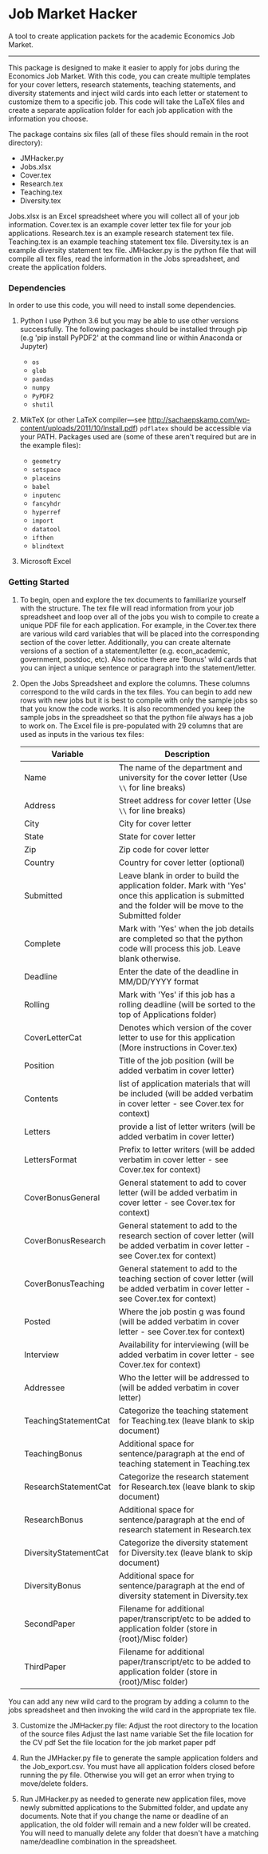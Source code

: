 # Job Market Hacker

A tool to create application packets for the academic Economics Job Market.

---

This package is designed to make it easier to apply for jobs during the Economics Job Market. With this code, you can create multiple templates for your cover letters, research statements, teaching statements, and diversity statements and inject wild cards into each letter or statement to customize them to a specific job. This code will take the LaTeX files and create a separate application folder for each job application with the information you choose. 

The package contains six files (all of these files should remain in the root directory):

- JMHacker.py
- Jobs.xlsx
- Cover.tex
- Research.tex
- Teaching.tex
- Diversity.tex

Jobs.xlsx is an Excel spreadsheet where you will collect all of your job information.
Cover.tex is an example cover letter tex file for your job applications.
Research.tex is an example research statement tex file.
Teaching.tex is an example teaching statement tex file.
Diversity.tex is an example diversity statement tex file.
JMHacker.py is the python file that will compile all tex files, read the information in the Jobs spreadsheet, and create the application folders.


### Dependencies

In order to use this code, you will need to install some dependencies.

1. Python
	I use Python 3.6 but you may be able to use other versions successfully. The following packages should be installed through pip (e.g 'pip install PyPDF2' at the command line or within Anaconda or Jupyter)
   - `os`
   - `glob`
   - `pandas`
   - `numpy`
   - `PyPDF2`
   - `shutil`

1. MikTeX (or other LaTeX compiler—see http://sachaepskamp.com/wp-content/uploads/2011/10/Install.pdf)
   `pdflatex` should be accessible via your PATH.
   Packages used are (some of these aren't required but are in the example files):
    - `geometry`
    - `setspace`
    - `placeins`
    - `babel`
    - `inputenc`
    - `fancyhdr`
    - `hyperref`
    - `import`
    - `datatool`
    - `ifthen`
    - `blindtext`

1. Microsoft Excel


### Getting Started

1. To begin, open and explore the tex documents to familiarize yourself with the structure. The tex file will read information from your job spreadsheet and loop over all of the jobs you wish to compile to create a unique PDF file for each application. For example, in the Cover.tex there are various wild card variables that will be placed into the corresponding section of the cover letter. Additionally, you can create alternate versions of a section of a statement/letter (e.g. econ_academic, government, postdoc, etc). Also notice there are 'Bonus' wild cards that you can inject a unique sentence or paragraph into the statement/letter.

2. Open the Jobs Spreadsheet and explore the columns. These columns correspond to the wild cards in the tex files. You can begin to add new rows with new jobs but it is best to compile with only the sample jobs so that you know the code works. It is also recommended you keep the sample jobs in the spreadsheet so that the python file always has a job to work on. The Excel file is pre-populated with 29 columns that are used as inputs in the various tex files:

   | Variable | Description |
   |----------|-------------|
   | Name | The name of the department and university for the cover letter (Use `\\` for line breaks) |
   | Address | Street address for cover letter (Use `\\` for line breaks) |
   | City | City for cover letter |
   | State | State for cover letter |
   | Zip | Zip code for cover letter |
   | Country | Country for cover letter (optional) |
   | Submitted | Leave blank in order to build the application folder. Mark with 'Yes' once this application is submitted and the folder will be move to the Submitted folder |
   | Complete | Mark with 'Yes' when the job details are completed so that the python code will process this job. Leave blank otherwise. |
   | Deadline | Enter the date of the deadline in MM/DD/YYYY format |
   | Rolling | Mark with 'Yes' if this job has a rolling deadline (will be sorted to the top of Applications folder) |
   | CoverLetterCat | Denotes which version of the cover letter to use for this application (More instructions in Cover.tex) |
   | Position | Title of the job position (will be added verbatim in cover letter) |
   | Contents | list of application materials that will be included (will be added verbatim in cover letter - see Cover.tex for context) |
   | Letters | provide a list of letter writers (will be added verbatim in cover letter) |
   | LettersFormat | Prefix to letter writers (will be added verbatim in cover letter - see Cover.tex for context) |
   | CoverBonusGeneral | General statement to add to cover letter (will be added verbatim in cover letter - see Cover.tex for context) |
   | CoverBonusResearch | General statement to add to the research section of cover letter (will be added verbatim in cover letter - see Cover.tex for context) |
   | CoverBonusTeaching | General statement to add to the teaching section of cover letter (will be added verbatim in cover letter - see Cover.tex for context) |
   | Posted | Where the job postin g was found (will be added verbatim in cover letter - see Cover.tex for context) |
   | Interview | Availability for interviewing (will be added verbatim in cover letter - see Cover.tex for context) |
   | Addressee | Who the letter will be addressed to (will be added verbatim in cover letter) |
   | TeachingStatementCat | Categorize the teaching statement for Teaching.tex (leave blank to skip document) |
   | TeachingBonus | Additional space for sentence/paragraph at the end of teaching statement in Teaching.tex |
   | ResearchStatementCat | Categorize the research statement for Research.tex (leave blank to skip document) |
   | ResearchBonus | Additional space for sentence/paragraph at the end of research statement in Research.tex |
   | DiversityStatementCat | Categorize the diversity statement for Diversity.tex (leave blank to skip document) |
   | DiversityBonus | Additional space for sentence/paragraph at the end of diversity statement in Diversity.tex |
   | SecondPaper | Filename for additional paper/transcript/etc to be added to application folder (store in {root}/Misc folder) |
   | ThirdPaper | Filename for additional paper/transcript/etc to be added to application folder (store in {root}/Misc folder) |

You can add any new wild card to the program by adding a column to the jobs spreadsheet and then invoking the wild card in the appropriate tex file.

3. Customize the JMHacker.py file:
	Adjust the root directory to the location of the source files
	Adjust the last name variable
	Set the file location for the CV pdf
	Set the file location for the job market paper pdf

4. Run the JMHacker.py file to generate the sample application folders and the Job_export.csv. You must have all application folders closed before running the py file. Otherwise you will get an error when trying to move/delete folders.

5. Run JMHacker.py as needed to generate new application files, move newly submitted applications to the Submitted folder, and update any documents. Note that if you change the name or deadline of an application, the old folder will remain and a new folder will be created. You will need to manually delete any folder that doesn't have a matching name/deadline combination in the spreadsheet.


